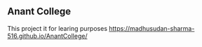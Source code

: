 ## Anant College 
This project it for learing purposes 
https://madhusudan-sharma-516.github.io/AnantCollege/

